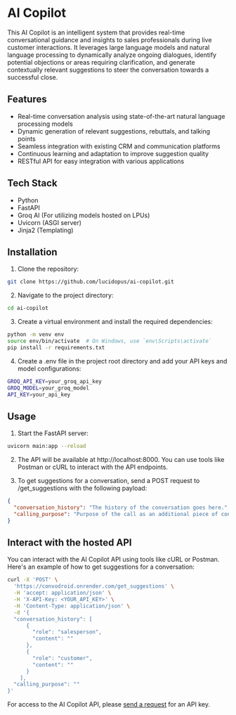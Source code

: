 # AI Copilot

This AI Copilot is an intelligent system that provides real-time conversational guidance and insights to sales professionals during live customer interactions. It leverages large language models and natural language processing to dynamically analyze ongoing dialogues, identify potential objections or areas requiring clarification, and generate contextually relevant suggestions to steer the conversation towards a successful close.

## Features

- Real-time conversation analysis using state-of-the-art natural language processing models
- Dynamic generation of relevant suggestions, rebuttals, and talking points
- Seamless integration with existing CRM and communication platforms
- Continuous learning and adaptation to improve suggestion quality
- RESTful API for easy integration with various applications

## Tech Stack

- Python
- FastAPI
- Groq AI (For utilizing models hosted on LPUs)
- Uvicorn (ASGI server)
- Jinja2 (Templating)

## Installation

1. Clone the repository:

```bash
git clone https://github.com/lucidopus/ai-copilot.git
```

2. Navigate to the project directory:

```bash
cd ai-copilot
```

3. Create a virtual environment and install the required dependencies:

```bash
python -m venv env
source env/bin/activate  # On Windows, use `env\Scripts\activate`
pip install -r requirements.txt
```

4. Create a .env file in the project root directory and add your API keys and model configurations:

```bash
GROQ_API_KEY=your_groq_api_key
GROQ_MODEL=your_groq_model
API_KEY=your_api_key
```

## Usage

1. Start the FastAPI server:

```bash
uvicorn main:app --reload
```

2. The API will be available at http://localhost:8000. You can use tools like Postman or cURL to interact with the API endpoints.

3. To get suggestions for a conversation, send a POST request to /get_suggestions with the following payload:

```json
{
  "conversation_history": "The history of the conversation goes here.",
  "calling_purpose": "Purpose of the call as an additional piece of context for the model goes here."
}
```

## Interact with the hosted API

You can interact with the AI Copilot API using tools like cURL or Postman. Here's an example of how to get suggestions for a conversation:

```bash
curl -X 'POST' \
  'https://convodroid.onrender.com/get_suggestions' \
  -H 'accept: application/json' \
  -H 'X-API-Key: <YOUR_API_KEY>' \
  -H 'Content-Type: application/json' \
  -d '{
  "conversation_history": [
      {
        "role": "salesperson",
        "content": ""
      },
      {
        "role": "customer",
        "content": ""
      }
    ],
  "calling_purpose": ""
}'
```

For access to the AI Copilot API, please [send a request](mailto:harshilpatel30402@gmail.com?subject=Request%20for%20AI%20Copilot%20API%20Key) for an API key.
